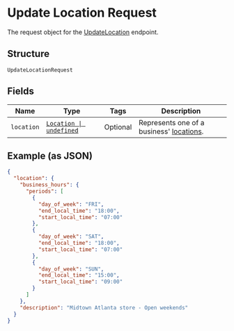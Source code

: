 
# Update Location Request

The request object for the [UpdateLocation](../../doc/api/locations.md#update-location) endpoint.

## Structure

`UpdateLocationRequest`

## Fields

| Name | Type | Tags | Description |
|  --- | --- | --- | --- |
| `location` | [`Location \| undefined`](../../doc/models/location.md) | Optional | Represents one of a business' [locations](https://developer.squareup.com/docs/locations-api). |

## Example (as JSON)

```json
{
  "location": {
    "business_hours": {
      "periods": [
        {
          "day_of_week": "FRI",
          "end_local_time": "18:00",
          "start_local_time": "07:00"
        },
        {
          "day_of_week": "SAT",
          "end_local_time": "18:00",
          "start_local_time": "07:00"
        },
        {
          "day_of_week": "SUN",
          "end_local_time": "15:00",
          "start_local_time": "09:00"
        }
      ]
    },
    "description": "Midtown Atlanta store - Open weekends"
  }
}
```

